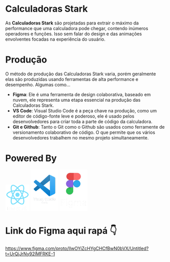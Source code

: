 # Calculadoras Stark

As **Calculadoras Stark** são projetadas para extrair o máximo da performance que uma calculadora pode chegar, contendo inúmeros operadores e funções. Isso sem falar do design e das animações envolventes focadas na experiência do usuário.

# Produção

O método de produção das Calculadoras Stark varia, porém geralmente elas são produzidas usando ferramentas de alta performance e desempenho. Algumas como...

* **Figma**: Ele é uma ferramenta de design colaborativa, baseado em nuvem, ele representa uma etapa essencial na produção das Calculadoras Stark.
* **VS Code**: Visual Studio Code é a peça chave na produção, como um editor de código-fonte leve e poderoso, ele é usado pelos desenvolvedores para criar toda a parte de código da calculadora.
* **Git e Github**: Tanto o Git como o Github são usados como ferramente de versionamento colaborativo de código. O que permite que os vários desenvolvedores trabalhem no mesmo projeto simultaneamente.

# Powered By

![logo do react](src/components/image.png) 
![logo do VS Code](src/components/image4.png) 
![logo do figma](src/components/image5.png)

# Link do Figma aqui rapá 👇

https://www.figma.com/proto/llwOYiZcHYgCHCfBwN0bVX/Untitled?t=UrQjJrNy92lMFRKE-1



